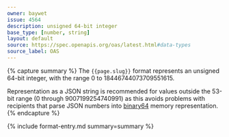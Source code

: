 ```yaml
---
owner: baywet
issue: 4564
description: unsigned 64-bit integer
base_type: [number, string]
layout: default
source: https://spec.openapis.org/oas/latest.html#data-types
source_label: OAS
---
```


{% capture summary %}
The `{{page.slug}}` format represents an unsigned 64-bit integer, with the range 0 to 18446744073709551615.

Representation as a JSON string is recommended for values outside the 53-bit range (0 through 9007199254740991) as this avoids problems with recipients that parse JSON numbers into [binary64](https://en.wikipedia.org/wiki/Double-precision_floating-point_format) memory representation.
{% endcapture %}

{% include format-entry.md summary=summary %}
